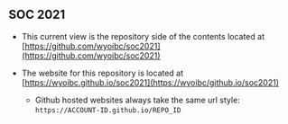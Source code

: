## SOC 2021

- This current view is the repository side of the contents located at [https://github.com/wyoibc/soc2021](https://github.com/wyoibc/soc2021)

- The website for this repository is located at [https://wyoibc.github.io/soc2021](https://wyoibc/github.io/soc2021)

	- Github hosted websites always take the same url style: ``https://ACCOUNT-ID.github.io/REPO_ID``

